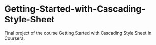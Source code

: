 # Getting-Started-with-Cascading-Style-Sheet
Final project of the course Getting Started with Cascading Style Sheet in Coursera.
